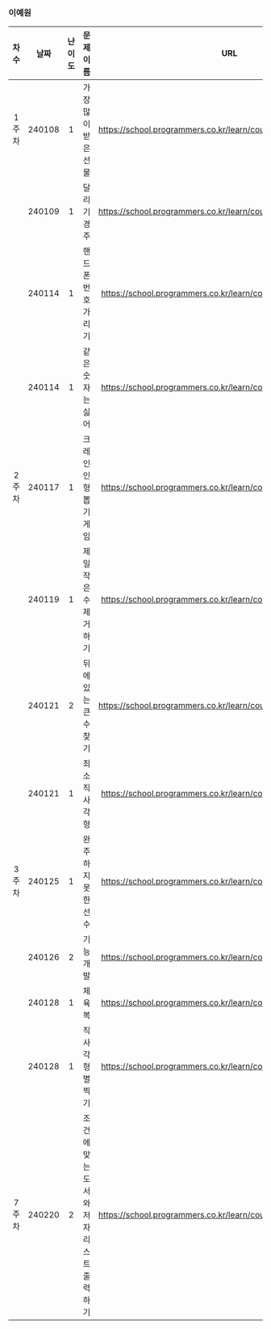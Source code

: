 
### 이예원
|차수|날짜|난이도|문제 이름|URL|비고|
|:----:|:----:|:----:|:----:|:----:|:----:|
|1주차|240108|1|가장 많이 받은 선물|https://school.programmers.co.kr/learn/courses/30/lessons/258712|2024 KAKAO WINTER INTERNSHIP|
||240109|1|달리기 경주|https://school.programmers.co.kr/learn/courses/30/lessons/178871|HashMap|
||240114|1|핸드폰 번호 가리기|https://school.programmers.co.kr/learn/courses/30/lessons/12948||
||240114|1|같은 숫자는 싫어|https://school.programmers.co.kr/learn/courses/30/lessons/12906|Stack,Queue|
|2주차|240117|1|크레인 인형뽑기 게임|https://school.programmers.co.kr/learn/courses/30/lessons/64061|2019 카카오 개발자 겨울 인턴십|
||240119|1|제일 작은 수 제거하기|https://school.programmers.co.kr/learn/courses/30/lessons/12935||
||240121|2|뒤에 있는 큰 수 찾기|https://school.programmers.co.kr/learn/courses/30/lessons/154539||
||240121|1|최소직사각형|https://school.programmers.co.kr/learn/courses/30/lessons/86491|알고리즘 고득점 Kit|
|3주차|240125|1|완주하지 못한 선수|https://school.programmers.co.kr/learn/courses/30/lessons/42576|알고리즘 고득점 Kit|
||240126|2|기능개발|https://school.programmers.co.kr/learn/courses/30/lessons/42586|알고리즘 고득점 Kit|
||240128|1|체육복|https://school.programmers.co.kr/learn/courses/30/lessons/42862|알고리즘 고득점 Kit|
||240128|1|직사각형 별찍기|https://school.programmers.co.kr/learn/courses/30/lessons/12969||
|7주차|240220|2|조건에 맞는 도서와 저자 리스트 출력하기|https://school.programmers.co.kr/learn/courses/30/lessons/144854|SQL 고득점 Kit|
